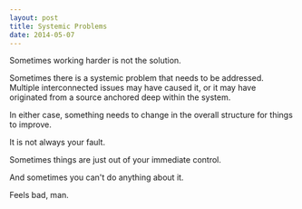```yaml
---
layout: post
title: Systemic Problems
date: 2014-05-07
---
```


Sometimes working harder is not the solution. 

Sometimes there is a systemic problem that needs to be addressed. Multiple interconnected issues may have caused it, or it may have originated from a source anchored deep within the system. 

In either case, something needs to change in the overall structure for things to improve. 

It is not always your fault. 

Sometimes things are just out of your immediate control. 

And sometimes you can't do anything about it.

Feels bad, man.
